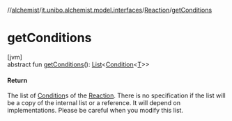 //[alchemist](../../../index.md)/[it.unibo.alchemist.model.interfaces](../index.md)/[Reaction](index.md)/[getConditions](get-conditions.md)

# getConditions

[jvm]\
abstract fun [getConditions](get-conditions.md)(): [List](https://docs.oracle.com/javase/8/docs/api/java/util/List.html)<[Condition](../-condition/index.md)<[T](../../it.unibo.alchemist.boundary.interfaces/-output-monitor/index.md)>>

#### Return

The list of [Condition](../-condition/index.md)s of the [Reaction](index.md). There is no specification if the list will be a copy of the internal list or a reference. It will depend on implementations. Please be careful when you modify this list.
